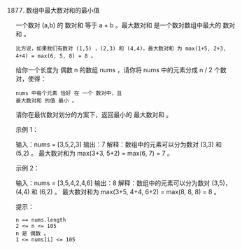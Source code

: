 1877. 数组中最大数对和的最小值

一个数对 (a,b) 的 数对和 等于 a + b 。最大数对和 是一个数对数组中最大的 数对和 。

    比方说，如果我们有数对 (1,5) ，(2,3) 和 (4,4)，最大数对和 为 max(1+5, 2+3, 4+4) = max(6, 5, 8) = 8 。

给你一个长度为 偶数 n 的数组 nums ，请你将 nums 中的元素分成 n / 2 个数对，使得：

    nums 中每个元素 恰好 在 一个 数对中，且
    最大数对和 的值 最小 。

请你在最优数对划分的方案下，返回最小的 最大数对和 。

 

示例 1：

输入：nums = [3,5,2,3]
输出：7
解释：数组中的元素可以分为数对 (3,3) 和 (5,2) 。
最大数对和为 max(3+3, 5+2) = max(6, 7) = 7 。

示例 2：

输入：nums = [3,5,4,2,4,6]
输出：8
解释：数组中的元素可以分为数对 (3,5)，(4,4) 和 (6,2) 。
最大数对和为 max(3+5, 4+4, 6+2) = max(8, 8, 8) = 8 。

 

提示：

    n == nums.length
    2 <= n <= 105
    n 是 偶数 。
    1 <= nums[i] <= 105

